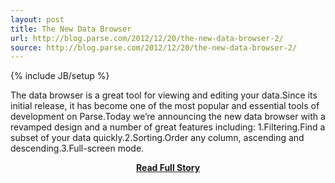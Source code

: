 ```yaml
---
layout: post
title: The New Data Browser
url: http://blog.parse.com/2012/12/20/the-new-data-browser-2/
source: http://blog.parse.com/2012/12/20/the-new-data-browser-2/
---
```

{% include JB/setup %}<p>The data browser is a great tool for viewing and editing your data.Since its initial release, it has become one of the most popular and essential tools of development on Parse.Today we’re announcing the new data browser with a revamped design and a number of great features including:
  1.Filtering.Find a subset of your data quickly.2.Sorting.Order any column, ascending and descending.3.Full-screen mode.</p>
<center><p><a href="http://blog.parse.com/2012/12/20/the-new-data-browser-2/" style='padding:25px; font-sze:18px; font-weight: bold;'>Read Full Story</a></p></center>
